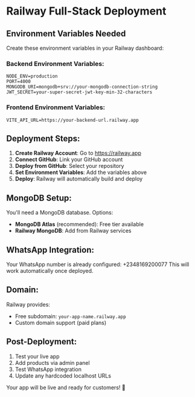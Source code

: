 # Railway Full-Stack Deployment

## Environment Variables Needed

Create these environment variables in your Railway dashboard:

### Backend Environment Variables:

```
NODE_ENV=production
PORT=4000
MONGODB_URI=mongodb+srv://your-mongodb-connection-string
JWT_SECRET=your-super-secret-jwt-key-min-32-characters
```

### Frontend Environment Variables:

```
VITE_API_URL=https://your-backend-url.railway.app
```

## Deployment Steps:

1. **Create Railway Account**: Go to https://railway.app
2. **Connect GitHub**: Link your GitHub account
3. **Deploy from GitHub**: Select your repository
4. **Set Environment Variables**: Add the variables above
5. **Deploy**: Railway will automatically build and deploy

## MongoDB Setup:

You'll need a MongoDB database. Options:

- **MongoDB Atlas** (recommended): Free tier available
- **Railway MongoDB**: Add from Railway services

## WhatsApp Integration:

Your WhatsApp number is already configured: +2348169200077
This will work automatically once deployed.

## Domain:

Railway provides:

- Free subdomain: `your-app-name.railway.app`
- Custom domain support (paid plans)

## Post-Deployment:

1. Test your live app
2. Add products via admin panel
3. Test WhatsApp integration
4. Update any hardcoded localhost URLs

Your app will be live and ready for customers! 🚀
